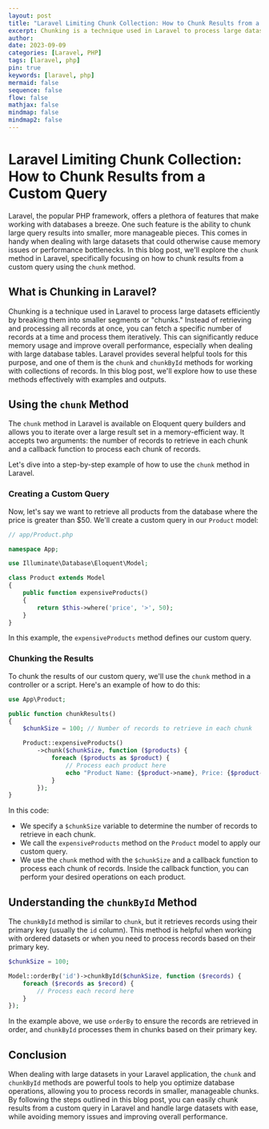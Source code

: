 ```yaml
---
layout: post
title: "Laravel Limiting Chunk Collection: How to Chunk Results from a Custom Query"
excerpt: Chunking is a technique used in Laravel to process large datasets efficiently by breaking them into smaller segments or "chunks." Instead of retrieving and processing all records at once, you can fetch a specific number of records at a time and process them iteratively.
author: 
date: 2023-09-09
categories: [Laravel, PHP]
tags: [laravel, php]
pin: true
keywords: [laravel, php]
mermaid: false
sequence: false
flow: false
mathjax: false
mindmap: false
mindmap2: false
---
```



# Laravel Limiting Chunk Collection: How to Chunk Results from a Custom Query

<span class="dropcap-element-slot">L</span>aravel, the popular PHP framework, offers a plethora of features that make working with databases a breeze. One such feature is the ability to chunk large query results into smaller, more manageable pieces. This comes in handy when dealing with large datasets that could otherwise cause memory issues or performance bottlenecks. In this blog post, we'll explore the `chunk` method in Laravel, specifically focusing on how to chunk results from a custom query using the `chunk` method.

## What is Chunking in Laravel?

Chunking is a technique used in Laravel to process large datasets efficiently by breaking them into smaller segments or "chunks." Instead of retrieving and processing all records at once, you can fetch a specific number of records at a time and process them iteratively. This can significantly reduce memory usage and improve overall performance, especially when dealing with large database tables. Laravel provides several helpful tools for this purpose, and one of them is the `chunk` and `chunkById` methods for working with collections of records. In this blog post, we'll explore how to use these methods effectively with examples and outputs.

## Using the `chunk` Method

The `chunk` method in Laravel is available on Eloquent query builders and allows you to iterate over a large result set in a memory-efficient way. It accepts two arguments: the number of records to retrieve in each chunk and a callback function to process each chunk of records.

Let's dive into a step-by-step example of how to use the `chunk` method in Laravel.

### Creating a Custom Query

Now, let's say we want to retrieve all products from the database where the price is greater than $50. We'll create a custom query in our `Product` model:

```php
// app/Product.php

namespace App;

use Illuminate\Database\Eloquent\Model;

class Product extends Model
{
    public function expensiveProducts()
    {
        return $this->where('price', '>', 50);
    }
}
```

In this example, the `expensiveProducts` method defines our custom query.

### Chunking the Results

To chunk the results of our custom query, we'll use the `chunk` method in a controller or a script. Here's an example of how to do this:

```php
use App\Product;

public function chunkResults()
{
    $chunkSize = 100; // Number of records to retrieve in each chunk

    Product::expensiveProducts()
        ->chunk($chunkSize, function ($products) {
            foreach ($products as $product) {
                // Process each product here
                echo "Product Name: {$product->name}, Price: {$product->price}<br>";
            }
        });
}
```

In this code:

- We specify a `$chunkSize` variable to determine the number of records to retrieve in each chunk.
- We call the `expensiveProducts` method on the `Product` model to apply our custom query.
- We use the `chunk` method with the `$chunkSize` and a callback function to process each chunk of records. Inside the callback function, you can perform your desired operations on each product.

## Understanding the `chunkById` Method

The `chunkById` method is similar to `chunk`, but it retrieves records using their primary key (usually the `id` column). This method is helpful when working with ordered datasets or when you need to process records based on their primary key.

```php
$chunkSize = 100;

Model::orderBy('id')->chunkById($chunkSize, function ($records) {
    foreach ($records as $record) {
        // Process each record here
    }
});
```

In the example above, we use `orderBy` to ensure the records are retrieved in order, and `chunkById` processes them in chunks based on their primary key.

## Conclusion

When dealing with large datasets in your Laravel application, the `chunk` and `chunkById` methods are powerful tools to help you optimize database operations, allowing you to process records in smaller, manageable chunks. By following the steps outlined in this blog post, you can easily chunk results from a custom query in Laravel and handle large datasets with ease, while avoiding memory issues and improving overall performance.
